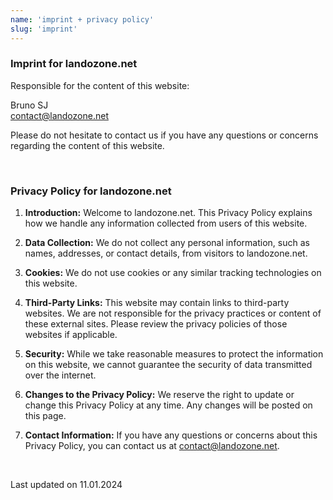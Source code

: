 ```yaml
---
name: 'imprint + privacy policy'
slug: 'imprint'
---
```


### Imprint for landozone.net

Responsible for the content of this website:

Bruno SJ<br/>contact@landozone.net

Please do not hesitate to contact us if you have any questions or concerns regarding the content of this website.

<br/>

### Privacy Policy for landozone.net

1. **Introduction:**
   Welcome to landozone.net. This Privacy Policy explains how we handle any information collected from users of this website.

2. **Data Collection:**
   We do not collect any personal information, such as names, addresses, or contact details, from visitors to landozone.net.

3. **Cookies:**
   We do not use cookies or any similar tracking technologies on this website.

4. **Third-Party Links:**
   This website may contain links to third-party websites. We are not responsible for the privacy practices or content of these external sites. Please review the privacy policies of those websites if applicable.

5. **Security:**
   While we take reasonable measures to protect the information on this website, we cannot guarantee the security of data transmitted over the internet.

6. **Changes to the Privacy Policy:**
   We reserve the right to update or change this Privacy Policy at any time. Any changes will be posted on this page.

7. **Contact Information:**
   If you have any questions or concerns about this Privacy Policy, you can contact us at contact@landozone.net.

<br/>

Last updated on 11.01.2024
